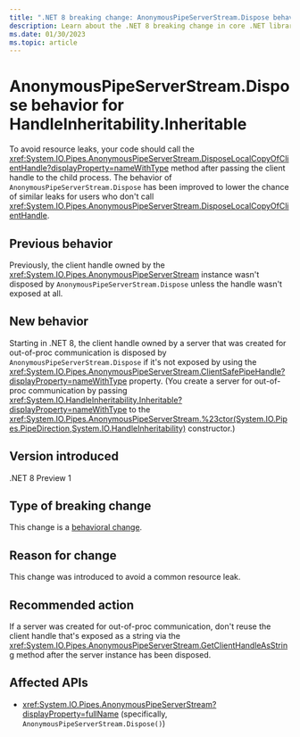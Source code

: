 ```yaml
---
title: ".NET 8 breaking change: AnonymousPipeServerStream.Dispose behavior for HandleInheritability.Inheritable"
description: Learn about the .NET 8 breaking change in core .NET libraries where the behavior of AnonymousPipeServerStream.Dispose has changed for servers that are created for out-of-proc communication.
ms.date: 01/30/2023
ms.topic: article
---
```

# AnonymousPipeServerStream.Dispose behavior for HandleInheritability.Inheritable

To avoid resource leaks, your code should call the <xref:System.IO.Pipes.AnonymousPipeServerStream.DisposeLocalCopyOfClientHandle?displayProperty=nameWithType> method after passing the client handle to the child process. The behavior of `AnonymousPipeServerStream.Dispose` has been improved to lower the chance of similar leaks for users who don't call <xref:System.IO.Pipes.AnonymousPipeServerStream.DisposeLocalCopyOfClientHandle>.

## Previous behavior

Previously, the client handle owned by the <xref:System.IO.Pipes.AnonymousPipeServerStream> instance wasn't disposed by `AnonymousPipeServerStream.Dispose` unless the handle wasn't exposed at all.

## New behavior

Starting in .NET 8, the client handle owned by a server that was created for out-of-proc communication is disposed by `AnonymousPipeServerStream.Dispose` if it's not exposed by using the <xref:System.IO.Pipes.AnonymousPipeServerStream.ClientSafePipeHandle?displayProperty=nameWithType> property. (You create a server for out-of-proc communication by passing <xref:System.IO.HandleInheritability.Inheritable?displayProperty=nameWithType> to the <xref:System.IO.Pipes.AnonymousPipeServerStream.%23ctor(System.IO.Pipes.PipeDirection,System.IO.HandleInheritability)> constructor.)

## Version introduced

.NET 8 Preview 1

## Type of breaking change

This change is a [behavioral change](../../categories.md#behavioral-change).

## Reason for change

This change was introduced to avoid a common resource leak.

## Recommended action

If a server was created for out-of-proc communication, don't reuse the client handle that's exposed as a string via the <xref:System.IO.Pipes.AnonymousPipeServerStream.GetClientHandleAsString> method after the server instance has been disposed.

## Affected APIs

- <xref:System.IO.Pipes.AnonymousPipeServerStream?displayProperty=fullName> (specifically, `AnonymousPipeServerStream.Dispose()`)
